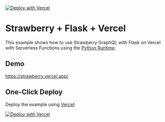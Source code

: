[![Deploy with Vercel](https://vercel.com/button)](https://vercel.com/new/clone?repository-url=https%3A%2F%2Fgithub.com%2Fstrawberry-graphql%2Fstrawberry-vercel&demo-title=Strawberry%20GraphQL&demo-description=A%20demo%20of%20Strawberry%20GraphQL%20using%20Flask&demo-url=https%3A%2F%2Fstrawberry-vercel.vercel.app%2F&demo-image=https%3A%2F%2Fstrawberry.rocks%2Fsocial.png)

# Strawberry + Flask + Vercel

This example shows how to use Strawberry GraphQL with Flask on Vercel with
Serverless Functions using the
[Python Runtime](https://vercel.com/docs/concepts/functions/serverless-functions/runtimes/python).

## Demo

https://strawberry.vercel.app/

## One-Click Deploy

Deploy the example using
[Vercel](https://vercel.com?utm_source=github&utm_medium=readme&utm_campaign=strawberry-graphql):

[![Deploy with Vercel](https://vercel.com/button)](https://vercel.com/new/clone?repository-url=https%3A%2F%2Fgithub.com%2Fstrawberry-graphql%2Fstrawberry-vercel&demo-title=Strawberry%20GraphQL&demo-description=A%20demo%20of%20Strawberry%20GraphQL%20using%20Flask&demo-url=https%3A%2F%2Fstrawberry-vercel.vercel.app%2F&demo-image=https%3A%2F%2Fstrawberry.rocks%2Fsocial.png)
